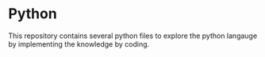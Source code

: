 # Python
This repository contains several python files to explore the python langauge by implementing the knowledge by coding.
